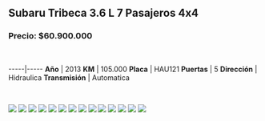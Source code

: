 ## Subaru Tribeca 3.6 L 7 Pasajeros 4x4

### Precio: $60.900.000

<p>&nbsp;</p>

-----|-----
**Año** | 2013
**KM** | 105.000
**Placa** | HAU121
**Puertas** | 5
**Dirección** | Hidraulica
**Transmisión** | Automatica


<p>&nbsp;</p>

<img src="images/Subaru Tribeca 3.6 L 7 Pasajeros 4x4 - 0.0311.jpg?raw=true"/>
<img src="images/Subaru Tribeca 3.6 L 7 Pasajeros 4x4 - 0.0985.jpg?raw=true"/>
<img src="images/Subaru Tribeca 3.6 L 7 Pasajeros 4x4 - 0.1214.jpg?raw=true"/>
<img src="images/Subaru Tribeca 3.6 L 7 Pasajeros 4x4 - 0.1397.jpg?raw=true"/>
<img src="images/Subaru Tribeca 3.6 L 7 Pasajeros 4x4 - 0.2601.jpg?raw=true"/>
<img src="images/Subaru Tribeca 3.6 L 7 Pasajeros 4x4 - 0.2662.jpg?raw=true"/>
<img src="images/Subaru Tribeca 3.6 L 7 Pasajeros 4x4 - 0.4458.jpg?raw=true"/>
<img src="images/Subaru Tribeca 3.6 L 7 Pasajeros 4x4 - 0.4491.jpg?raw=true"/>
<img src="images/Subaru Tribeca 3.6 L 7 Pasajeros 4x4 - 0.6413.jpg?raw=true"/>
<img src="images/Subaru Tribeca 3.6 L 7 Pasajeros 4x4 - 0.6856.jpg?raw=true"/>
<img src="images/Subaru Tribeca 3.6 L 7 Pasajeros 4x4 - 0.6932.jpg?raw=true"/>
<img src="images/Subaru Tribeca 3.6 L 7 Pasajeros 4x4 - 0.7219.jpg?raw=true"/>
<img src="images/Subaru Tribeca 3.6 L 7 Pasajeros 4x4 - 0.7333.jpg?raw=true"/>
<img src="images/Subaru Tribeca 3.6 L 7 Pasajeros 4x4 - 0.9232.jpg?raw=true"/>



